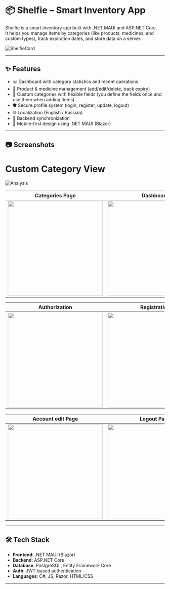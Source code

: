 # 📦 Shelfie – Smart Inventory App

Shelfie is a smart inventory app built with .NET MAUI and ASP.NET Core.  
It helps you manage items by categories (like products, medicines, and custom types), track expiration dates, and store data on a server.

![ShelfieCard](https://github.com/user-attachments/assets/774ceda1-9f56-4318-91a9-209e9e65cbdb)

---

## ✨ Features

- 📊 Dashboard with category statistics and recent operations
- 📁 Product & medicine management (add/edit/delete, track expiry)
- 🧩 Custom categories with flexible fields (you define the fields once and use them when adding items)
- 🛡️ Secure profile system (login, register, update, logout)
- 🌐 Localization (English / Russian)
- 📡 Backend synchronization 
- 📱 Mobile-first design using .NET MAUI (Blazor)

---

## 📷 Screenshots

# Custom Category View  
![Analysis](https://github.com/user-attachments/assets/ee190b47-fcae-4aa2-81d0-d3c338a30988)

| Categories Page                  | Dashboard                        |
|----------------------------------|----------------------------------|
| <img src="https://github.com/user-attachments/assets/386c7078-9f42-4a7b-accb-57e240c4b037" width="300"/> | <img src="https://github.com/user-attachments/assets/cf613a7b-0adb-4e78-b288-d57fac75b530" width="300"/> |

| Authorization                    | Registration                     |
|----------------------------------|----------------------------------|
| <img src="https://github.com/user-attachments/assets/ec982a8b-797c-4c71-bea2-161ce1df3bc6" width="300"/> | <img src="https://github.com/user-attachments/assets/f1c41b9a-d9f9-4191-bf15-8bb33721620b" width="300"/> |

| Account edit Page                | Logout Page                      |
|----------------------------------|----------------------------------|
| <img src="https://github.com/user-attachments/assets/d2df9fe0-a95f-4919-84a4-80a09b26299e" width="300"/> | <img src="https://github.com/user-attachments/assets/6b57578e-e36f-4424-8b51-cfe4dc2f5f4d" width="300"/> |

---

## 🛠️ Tech Stack

- **Frontend**: .NET MAUI (Blazor)
- **Backend**: ASP.NET Core 
- **Database**: PostgreSQL, Entity Framework Core
- **Auth**: JWT-based authentication
- **Languages**: C#, JS, Razor, HTML/CSS

---

